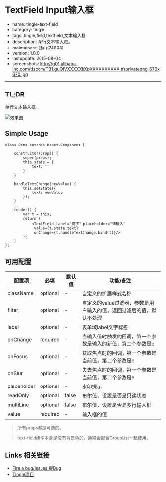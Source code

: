 # TextField Input输入框

- name: tingle-text-field
- category: tingle
- tags: tingle,field,textfield,文本输入框
- description: 单行文本输入框。
- maintainers: 拂山(74803)
- version: 1.0.0
- lastupdate: 2015-08-04
- screenshots: http://g01.alibaba-inc.com/tfscom/TB1.guQIVXXXXXbXpXXXXXXXXXX.tfsprivatepng_670x670.jpg

---

## TL;DR

单行文本输入框。

![效果图](http://g01.alibaba-inc.com/tfscom/TB1.guQIVXXXXXbXpXXXXXXXXXX.tfsprivatepng_670x670.jpg)

## Simple Usage

```
class Demo extends React.Component {

    constructor(props) {
        super(props);
        this.state = {
            text: ''
        }
    }

    handleTextChange(newValue) {
        this.setState({
            text: newValue
        });
    }

    render() {
        var t = this;
        return (
            <TextField label="俩字" placeholder="请输入"
             value={t.state.text}
             onChange={t.handleTextChange.bind(t)}/>
        );
    }
};

```

## 可用配置


| 配置项 | 必填 | 默认值 | 功能/备注 |
|---|----|---|----|
|className|optional|-|自定义的扩展样式名称|
|filter|optional|-|自定义的value过滤器，参数是用户输入的值，返回过滤后的值，默认不处理|
|label|optional|-|表单域label文字标签|
|onChange|required|-|当输入值时触发的回调，第一个参数是输入的新值，第二个参数是e|
|onFocus|optional|-|获取焦点时的回调，第一个参数是当前值，第二个参数是e|
|onBlur|optional|-|失去焦点时的回调，第一个参数是当前值，第二个参数是e|
|placeholder|optional|-|水印提示|
|readOnly|optional|false|布尔值，设置是否是只读状态|
|multiLine|optional|false|布尔值，设置是否是多行输入框|
|value|required|-|输入框的值|

> 所有props都是可选的。

> text-field组件本身是没有背景色的，通常会配合GroupList一起使用。

## Links 相关链接

- [Fire a bug/Issues 提Bug](http://gitlab.alibaba-inc.com/alinwmobile/tingle-text-field/issues)
- [Tingle项目](http://gitlab.alibaba-inc.com/alinwmobile/tingle/tree/master)